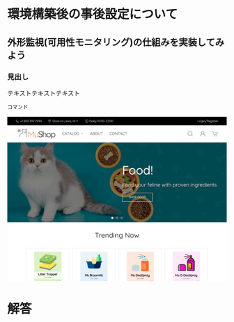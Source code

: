 
# 環境構築後の事後設定について

## 外形監視(可用性モニタリング)の仕組みを実装してみよう
### 見出し

テキストテキストテキスト

```sh
コマンド
```

![サンプル画像](images/sample.png)


# 解答


